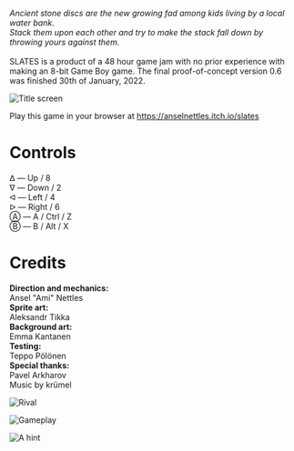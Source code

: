 <i>Ancient stone discs are the new growing fad among kids living by a local water bank.<br> 
Stack them upon each other and try to make the stack fall down by throwing yours against them.</i>
<br><br>
SLATES is a product of a 48 hour game jam with no prior experience with making an 8-bit Game Boy game. The final proof-of-concept version 0.6 was finished 30th of January, 2022.

![Title screen](https://user-images.githubusercontent.com/70949716/198998350-68bf3b79-83ce-4d7c-b9c6-a5e698a3a9bd.jpeg)

Play this game in your browser at https://anselnettles.itch.io/slates

# Controls 
ᐃ — Up / 8 <br>
ᐁ — Down / 2 <br> 
ᐊ — Left / 4 <br>
ᐅ — Right / 6 <br> 
Ⓐ — A / Ctrl / Z <br> 
Ⓑ — B / Alt / X	 <br>

# Credits 
<b>Direction and mechanics: </b><br>
Ansel "Ami" Nettles <br>
<b>Sprite art: </b><br>
Aleksandr Tikka <br>
<b>Background art: </b><br>
Emma Kantanen <br>
<b>Testing: </b><br> 
Teppo Pölönen <br> 
<b>Special thanks: </b><br>
Pavel Arkharov <br> 
Music by krümel <br>

![Rival](https://user-images.githubusercontent.com/70949716/198998395-25150188-1e00-44b3-9627-1f7ea819315c.jpeg)

![Gameplay](https://user-images.githubusercontent.com/70949716/198998423-b5c97bb2-8b7b-44a5-8e18-3addd6cc6ce1.jpeg)

![A hint](https://user-images.githubusercontent.com/70949716/198998451-327b9468-5ee0-4ee0-9ec3-a078effef551.jpeg)
